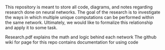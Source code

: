 
This repository is meant to store all code, diagrams, and notes regarding research done on neural networks. The goal of the research is to investigate the ways in which multiple unique computations can be performed within the same network. Ultimately, we would like to formalize this relationship and apply it to some task.


Research.pdf explains the math and logic behind each network
The github wiki for page for this repo contains documentation for using code

